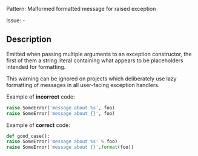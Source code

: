 Pattern: Malformed formatted message for raised exception

Issue: -

## Description

Emitted when passing multiple arguments to an exception constructor, the first of them a string literal containing what appears to be placeholders intended for formatting.

This warning can be ignored on projects which deliberately use lazy formatting of messages in all user-facing exception handlers.

Example of **incorrect** code:

```python
raise SomeError('message about %s', foo)
raise SomeError('message about {}', foo)
```

Example of **correct** code:

```python
def good_case():
raise SomeError('message about %s' % foo)
raise SomeError('message about {}'.format(foo))
```